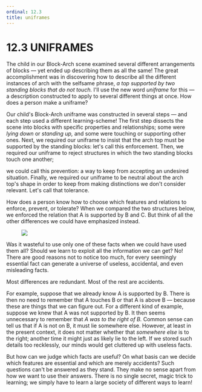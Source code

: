 ```yaml
---
ordinal: 12.3
title: uniframes
---
```


# 12.3 UNIFRAMES 

<p>The child in our Block-Arch scene examined several different arrangements of blocks &mdash; yet ended up describing them as all the same! The great accomplishment was in discovering how to describe all the different instances of arch with the selfsame phrase, <em>a top supported by two standing blocks that do not touch.</em> I'll use the new word <em>uniframe</em> for this &mdash; a description constructed to apply to several different things at once. How does a person make a uniframe?</p>
<p>Our child's Block-Arch uniframe was constructed in several steps &mdash; and each step used a different learning-scheme! The first step dissects the scene into blocks with specific properties and relationships; some were <em>lying down</em> or <em>standing up,</em> and some were touching or supporting other ones. Next, we required our uniframe to insist that the arch top must be supported by the standing blocks: let's call this enforcement. Then, we required our uniframe to reject structures in which the two standing blocks touch one another;</p>
<p>we could call this prevention: a way to keep from accepting an undesired situation. Finally, we required our uniframe to be neutral about the arch top's shape in order to keep from making distinctions we don't consider relevant. Let's call that tolerance.</p>
<p>How does a person know how to choose which features and relations to enforce, prevent, or tolerate? When we compared the two structures below, we enforced the relation that A is supported by B and C. But think of all the other differences we could have emphasized instead.</p>
<figure><img src="/images/ch12/12-5.png"></img></figure>
<p>Was it wasteful to use only one of these facts when we could have used them all? Should we learn to exploit all the information we can get? No! There are good reasons not to notice too much, for every seemingly essential fact can generate a universe of useless, accidental, and even misleading facts.</p>
<p>Most differences are redundant. Most of the rest are accidents.</p>
<p>For example, suppose that we already know A is supported by B. There is then no need to remember that A touches B or that A is above B &mdash; because these are things that we can figure out. For a different kind of example, suppose we knew that A was not supported by B. It then seems unnecessary to remember that <em>A was to the right of B.</em> Common sense can tell us that if A is not on B, it must lie somewhere else. However, at least in the present context, it does not matter whether that <em>somewhere else</em> is to the right; another time it might just as likely lie to the left. If we stored such details too recklessly, our minds would get cluttered up with useless facts.</p>
<p>But how can we judge which facts are useful? On what basis can we decide which features are essential and which are merely accidents? Such questions can't be answered as they stand. They make no sense apart from how we want to use their answers. There is no single secret, magic trick to learning; we simply have to learn a large society of different ways to learn!</p>